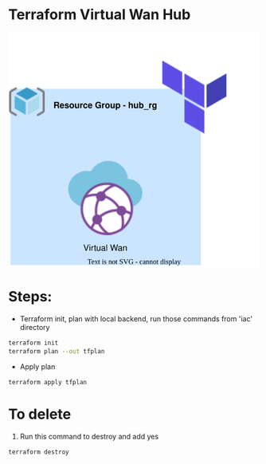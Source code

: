 <h1>Terraform Virtual Wan Hub</h1>
<p align="center">
<img src="https://github.com/Joska99/joska/blob/main/terraform/modules/azure/tf-wan-hub/diagram.drawio.svg">
</p>

<h1> Steps: </h1>

- Terraform init, plan with local backend, run those commands from 'iac' directory
```bash
terraform init
terraform plan --out tfplan
```
- Apply plan
```bash
terraform apply tfplan 
```

<h1> To delete </h1>

1. Run this command to destroy and add yes
```bash
terraform destroy
``` 
